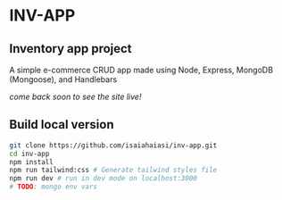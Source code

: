 # INV-APP

## Inventory app project

A simple e-commerce CRUD app made using Node, Express, MongoDB (Mongoose), and Handlebars

_come back soon to see the site live!_

## Build local version

```sh
git clone https://github.com/isaiahaiasi/inv-app.git
cd inv-app
npm install
npm run tailwind:css # Generate tailwind styles file
npm run dev # run in dev mode on localhost:3000
# TODO: mongo env vars
```
